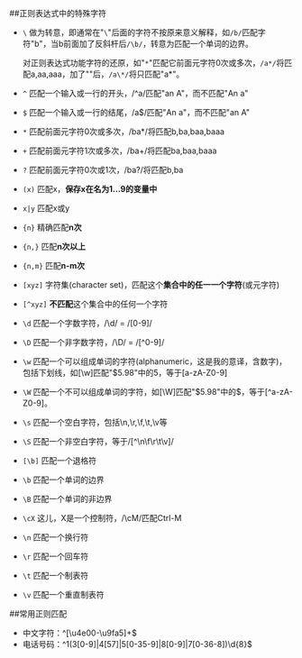 ##正则表达式中的特殊字符 
- `\` 做为转意，即通常在"`\`"后面的字符不按原来意义解释，如`/b/`匹配字符"b"，当b前面加了反斜杆后`/\b/`，转意为匹配一个单词的边界。

	对正则表达式功能字符的还原，如"`*`"匹配它前面元字符0次或多次，`/a*/`将匹配a,aa,aaa，加了"\"后，`/a\*/`将只匹配"a*"。
- `^` 匹配一个输入或一行的开头，/^a/匹配"an A"，而不匹配"An a"
- `$` 匹配一个输入或一行的结尾，/a$/匹配"An a"，而不匹配"an A"
- `*` 匹配前面元字符0次或多次，/ba*/将匹配b,ba,baa,baaa
- `+` 匹配前面元字符1次或多次，/ba+/将匹配ba,baa,baaa
- `?` 匹配前面元字符0次或1次，/ba?/将匹配b,ba
- `(x)` 匹配x，**保存x在名为$1...$9的变量中**
- `x|y` 匹配x或y
- `{n}` 精确匹配**n次**
- `{n,}` 匹配**n次以上**
- `{n,m}` 匹配**n-m次**
- `[xyz]` 字符集(character set)，匹配这个**集合中的任一一个字符**(或元字符)
- `[^xyz]` **不匹配**这个集合中的任何一个字符
- `\d` 匹配一个字数字符，/\d/ = /[0-9]/
- `\D` 匹配一个非字数字符，/\D/ = /[^0-9]/
- `\w` 匹配一个可以组成单词的字符(alphanumeric，这是我的意译，含数字)，包括下划线，如[\w]匹配"$5.98"中的5，等于[a-zA-Z0-9]
- `\W` 匹配一个不可以组成单词的字符，如[\W]匹配"$5.98"中的$，等于[^a-zA-Z0-9]。
- `\s` 匹配一个空白字符，包括\n,\r,\f,\t,\v等
- `\S` 匹配一个非空白字符，等于/[^\n\f\r\t\v]/
- `[\b]` 匹配一个退格符
- `\b` 匹配一个单词的边界
- `\B` 匹配一个单词的非边界
- `\cX` 这儿，X是一个控制符，/\cM/匹配Ctrl-M
- `\n` 匹配一个换行符
- `\r` 匹配一个回车符
- `\t` 匹配一个制表符
- `\v` 匹配一个重直制表符

##常用正则匹配
- 中文字符：^[\u4e00-\u9fa5]+$
- 电话号码：^1(3[0-9]|4[57]|5[0-35-9]|8[0-9]|7[0-36-8])\\d{8}$

